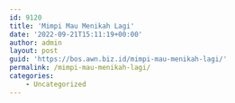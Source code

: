 ```yaml
---
id: 9120
title: 'Mimpi Mau Menikah Lagi'
date: '2022-09-21T15:11:19+00:00'
author: admin
layout: post
guid: 'https://bos.awn.biz.id/mimpi-mau-menikah-lagi/'
permalink: /mimpi-mau-menikah-lagi/
categories:
    - Uncategorized
---
```


